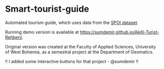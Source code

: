 # Smart-tourist-guide
Automated tourism guide, which uses data from the [SPOI dataset](https://sdi4apps.eu/spoi).

Running demo version is available at https://sumdemir.github.io/Akilli-Turist-Rehberi/.

Original version was created at the Faculty of Applied Sciences, University of West Bohemia, as a semestral project at the Department of Geomatics.

!! I added some interactive buttons for that project - @sumdemir !! 
